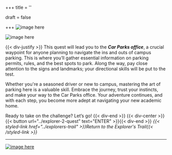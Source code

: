 +++
title = ''

draft = false

+++
![image here](../images/explorer-2.png#center)

![image here](../images/ticket-maze.png#center)

{{< div-justify >}}
This quest will lead you to the ***Car Parks office***, a crucial waypoint for anyone planning to navigate the ins and outs of campus parking. This is where you’ll gather essential information on parking permits, rules, and the best spots to park. Along the way, pay close attention to the signs and landmarks; your directional skills will be put to the test.

Whether you're a seasoned driver or new to campus, mastering the art of parking here is a valuable skill. Embrace the journey, trust your instincts, and make your way to the Car Parks office. Your adventure continues, and with each step, you become more adept at navigating your new academic home.

Ready to take on the challenge? Let’s go!
{{< div-end >}}
{{< div-center >}}{{< button url="../explorer-2-quest" text="ENTER" >}}{{< div-end >}}
*{{< styled-link href="../explorers-trail" >}}Return to the Explorer's Trail{{< /styled-link >}}*

___


[![image here](../images/lost-icon.png#center)](../lost)
